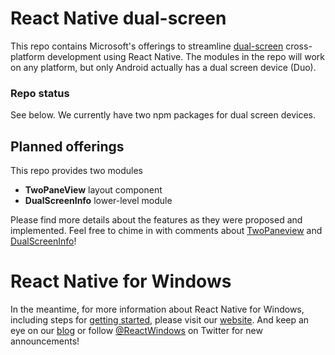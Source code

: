 # React Native dual-screen
This repo contains Microsoft's offerings to streamline [dual-screen](https://docs.microsoft.com/en-us/dual-screen/) cross-platform development using React Native. The modules in the repo will work on any platform, but only Android actually has a dual screen device (Duo).

### Repo status
See below.  We currently have two npm packages for dual screen devices.


## Planned offerings
This repo provides two modules
* **TwoPaneView** layout component
* **DualScreenInfo** lower-level module

Please find more details about the features as they were proposed and implemented.  Feel free to chime in with comments about [TwoPaneview](https://github.com/react-native-community/discussions-and-proposals/issues/197) and [DualScreenInfo](https://github.com/react-native-community/discussions-and-proposals/issues/189)!

# React Native for Windows
In the meantime, for more information about React Native for Windows, including steps for [getting started](https://microsoft.github.io/react-native-windows/docs/getting-started), please visit our [website](https://microsoft.github.io/react-native-windows/). And keep an eye on our [blog](https://microsoft.github.io/react-native-windows/blog/) or follow [@ReactWindows](https://twitter.com/ReactWindows) on Twitter for new announcements!
